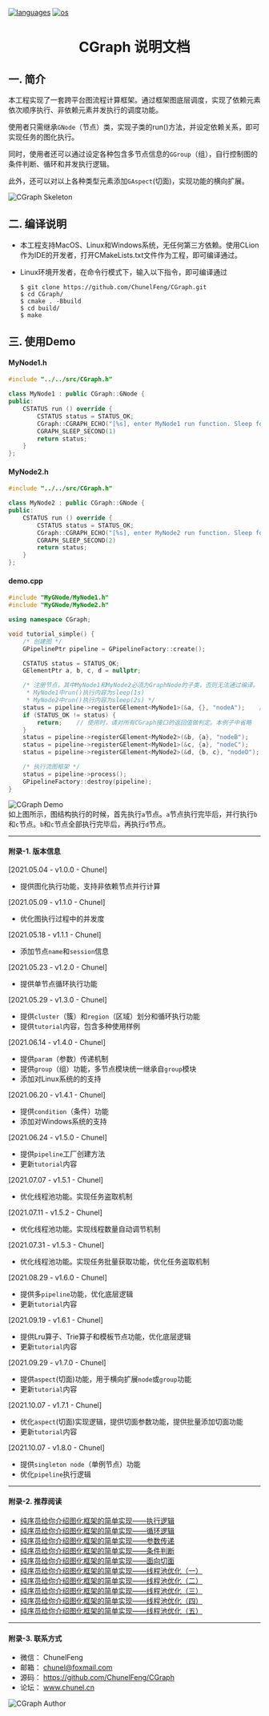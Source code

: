 <p align="left">
  <a href="https://github.com/ChunelFeng/CGraph"><img src="https://badgen.net/badge/langs/C++/cyan?list=1" alt="languages"></a>
  <a href="https://github.com/ChunelFeng/CGraph"><img src="https://badgen.net/badge/os/MacOS,Linux,Windows/cyan?list=1" alt="os"></a>
</p>

<h1 align="center">
  CGraph 说明文档
</h1>

## 一. 简介

本工程实现了一套跨平台图流程计算框架。通过框架图底层调度，实现了依赖元素依次顺序执行、非依赖元素并发执行的调度功能。

使用者只需继承`GNode`（节点）类，实现子类的run()方法，并设定依赖关系，即可实现任务的图化执行。

同时，使用者还可以通过设定各种包含多节点信息的`GGroup`（组），自行控制图的条件判断、循环和并发执行逻辑。

此外，还可以对以上各种类型元素添加`GAspect`(切面)，实现功能的横向扩展。

![CGraph Skeleton](https://github.com/ChunelFeng/CGraph/blob/main/doc/image/CGraph%20Skeleton.jpg)
<br>

## 二. 编译说明
* 本工程支持MacOS、Linux和Windows系统，无任何第三方依赖。使用CLion作为IDE的开发者，打开CMakeLists.txt文件作为工程，即可编译通过。

* Linux环境开发者，在命令行模式下，输入以下指令，即可编译通过
  ```shell
  $ git clone https://github.com/ChunelFeng/CGraph.git
  $ cd CGraph/
  $ cmake . -Bbuild
  $ cd build/
  $ make
  ```

## 三. 使用Demo

#### MyNode1.h
```cpp
#include "../../src/CGraph.h"

class MyNode1 : public CGraph::GNode {
public:
    CSTATUS run () override {
        CSTATUS status = STATUS_OK;
        CGraph::CGRAPH_ECHO("[%s], enter MyNode1 run function. Sleep for 1 second ... ", this->getName().c_str());
        CGRAPH_SLEEP_SECOND(1)
        return status;
    }
};
```

#### MyNode2.h
```cpp
#include "../../src/CGraph.h"

class MyNode2 : public CGraph::GNode {
public:
    CSTATUS run () override {
        CSTATUS status = STATUS_OK;
        CGraph::CGRAPH_ECHO("[%s], enter MyNode2 run function. Sleep for 2 second ... ", this->getName().c_str());
        CGRAPH_SLEEP_SECOND(2)
        return status;
    }
};
```

#### demo.cpp
```cpp
#include "MyGNode/MyNode1.h"
#include "MyGNode/MyNode2.h"

using namespace CGraph;

void tutorial_simple() {
    /* 创建图 */
    GPipelinePtr pipeline = GPipelineFactory::create();

    CSTATUS status = STATUS_OK;
    GElementPtr a, b, c, d = nullptr;

    /* 注册节点，其中MyNode1和MyNode2必须为GraphNode的子类，否则无法通过编译。
     * MyNode1中run()执行内容为sleep(1s)
     * MyNode2中run()执行内容为sleep(2s) */
    status = pipeline->registerGElement<MyNode1>(&a, {}, "nodeA");    // 将名为nodeA，无执行依赖的node信息，注册入pipeline中
    if (STATUS_OK != status) {
        return;    // 使用时，请对所有CGraph接口的返回值做判定。本例子中省略
    }
    status = pipeline->registerGElement<MyNode2>(&b, {a}, "nodeB");    // 将名为nodeB，依赖a执行的node信息，注册入pipeline中
    status = pipeline->registerGElement<MyNode1>(&c, {a}, "nodeC");
    status = pipeline->registerGElement<MyNode2>(&d, {b, c}, "nodeD");    // 将名为nodeD，依赖{b,c}执行的node信息，注册入pipeline中

    /* 执行流图框架 */
    status = pipeline->process();
    GPipelineFactory::destroy(pipeline);
}
```

![CGraph Demo](https://github.com/ChunelFeng/CGraph/blob/main/doc/image/CGraph%20Demo.jpg)
<br>
如上图所示，图结构执行的时候，首先执行`a`节点。`a`节点执行完毕后，并行执行`b`和`c`节点。`b`和`c`节点全部执行完毕后，再执行`d`节点。

------------
#### 附录-1. 版本信息

[2021.05.04 - v1.0.0 - Chunel]
* 提供图化执行功能，支持非依赖节点并行计算

[2021.05.09 - v1.1.0 - Chunel]
* 优化图执行过程中的并发度

[2021.05.18 - v1.1.1 - Chunel]
* 添加节点`name`和`session`信息

[2021.05.23 - v1.2.0 - Chunel]
* 提供单节点循环执行功能

[2021.05.29 - v1.3.0 - Chunel]
* 提供`cluster`（簇）和`region`（区域）划分和循环执行功能
* 提供`tutorial`内容，包含多种使用样例

[2021.06.14 - v1.4.0 - Chunel]
* 提供`param`（参数）传递机制
* 提供`group`（组）功能，多节点模块统一继承自`group`模块
* 添加对Linux系统的的支持

[2021.06.20 - v1.4.1 - Chunel]
* 提供`condition`（条件）功能
* 添加对Windows系统的支持

[2021.06.24 - v1.5.0 - Chunel]
* 提供`pipeline`工厂创建方法
* 更新`tutorial`内容

[2021.07.07 - v1.5.1 - Chunel]
* 优化线程池功能。实现任务盗取机制

[2021.07.11 - v1.5.2 - Chunel]
* 优化线程池功能。实现线程数量自动调节机制

[2021.07.31 - v1.5.3 - Chunel]
* 优化线程池功能。实现任务批量获取功能，优化任务盗取机制

[2021.08.29 - v1.6.0 - Chunel]
* 提供多`pipeline`功能，优化底层逻辑
* 更新`tutorial`内容

[2021.09.19 - v1.6.1 - Chunel]
* 提供Lru算子、Trie算子和模板节点功能，优化底层逻辑
* 更新`tutorial`内容

[2021.09.29 - v1.7.0 - Chunel]
* 提供`aspect`(切面)功能，用于横向扩展`node`或`group`功能
* 更新`tutorial`内容

[2021.10.07 - v1.7.1 - Chunel]
* 优化`aspect`(切面)实现逻辑，提供切面参数功能，提供批量添加切面功能
* 更新`tutorial`内容

[2021.10.07 - v1.8.0 - Chunel]
* 提供`singleton node`（单例节点）功能
* 优化`pipeline`执行逻辑

------------
#### 附录-2. 推荐阅读

* [纯序员给你介绍图化框架的简单实现——执行逻辑](http://www.chunel.cn/archives/cgraph-run-introduce)
* [纯序员给你介绍图化框架的简单实现——循环逻辑](http://www.chunel.cn/archives/cgraph-loop-introduce)
* [纯序员给你介绍图化框架的简单实现——参数传递](http://www.chunel.cn/archives/cgraph-param-introduce)
* [纯序员给你介绍图化框架的简单实现——条件判断](http://www.chunel.cn/archives/cgraph-condition-introduce)
* [纯序员给你介绍图化框架的简单实现——面向切面](http://www.chunel.cn/archives/cgraph-aspect-introduce)
* [纯序员给你介绍图化框架的简单实现——线程池优化（一）](http://www.chunel.cn/archives/cgraph-threadpool-1-introduce)
* [纯序员给你介绍图化框架的简单实现——线程池优化（二）](http://www.chunel.cn/archives/cgraph-threadpool-2-introduce)
* [纯序员给你介绍图化框架的简单实现——线程池优化（三）](http://www.chunel.cn/archives/cgraph-threadpool-3-introduce)
* [纯序员给你介绍图化框架的简单实现——线程池优化（四）](http://www.chunel.cn/archives/cgraph-threadpool-4-introduce)
* [纯序员给你介绍图化框架的简单实现——线程池优化（五）](http://www.chunel.cn/archives/cgraph-threadpool-5-introduce)

------------
#### 附录-3. 联系方式

* 微信： ChunelFeng
* 邮箱： chunel@foxmail.com
* 源码： https://github.com/ChunelFeng/CGraph
* 论坛： www.chunel.cn

![CGraph Author](https://github.com/ChunelFeng/CGraph/blob/main/doc/image/CGraph%20Author.jpg)
